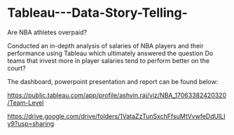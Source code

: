 # Tableau---Data-Story-Telling-
Are NBA athletes overpaid? 

Conducted an in-depth analysis of salaries of NBA players and their performance using Tableau which ultimately answered the question Do teams that invest more in player salaries tend to perform better on the court? 

The dashboard, powerpoint presentation and report can be found below:

https://public.tableau.com/app/profile/ashvin.raj/viz/NBA_17063382420320/Team-Level

https://drive.google.com/drive/folders/1VataZzTunSxchFfsuMtVvwfeDdUlLIy9?usp=sharing

